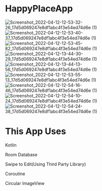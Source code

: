 # HappyPlaceApp
![Screenshot_2022-04-12-12-53-32-26_17d5d069247e8df1abc4f3e54ed74d6e (1)](https://user-images.githubusercontent.com/102001410/162910366-1d29a81b-60b5-4afa-b012-18311f660acd.jpg) ![Screenshot_2022-04-12-12-53-40-37_17d5d069247e8df1abc4f3e54ed74d6e (1)](https://user-images.githubusercontent.com/102001410/162910984-c8c7d2bc-fb8c-4ecb-b613-f21e847269cb.jpg) ![Screenshot_2022-04-12-12-53-45-82_17d5d069247e8df1abc4f3e54ed74d6e (1)](https://user-images.githubusercontent.com/102001410/162911763-a1bef904-50ff-4ecf-9a6e-6c5fb5e8c6a8.jpg)
![Screenshot_2022-04-12-13-44-30-29_17d5d069247e8df1abc4f3e54ed74d6e (1)](https://user-images.githubusercontent.com/102001410/162914412-0f0c727c-3e32-4402-953d-384321e3830d.jpg) ![Screenshot_2022-04-12-13-44-13-56_17d5d069247e8df1abc4f3e54ed74d6e (1)](https://user-images.githubusercontent.com/102001410/162914630-049872ff-468c-4c6d-979d-9b629d66e99c.jpg) ![Screenshot_2022-04-12-12-53-55-13_17d5d069247e8df1abc4f3e54ed74d6e (1)](https://user-images.githubusercontent.com/102001410/162914773-63c6ac20-08d9-4c0b-a8a7-1feac2f8a37a.jpg)
![Screenshot_2022-04-12-12-54-16-46_17d5d069247e8df1abc4f3e54ed74d6e (1)](https://user-images.githubusercontent.com/102001410/162914986-d3aec100-a424-49f9-badd-3a45a13006f7.jpg) ![Screenshot_2022-04-12-12-54-10-24_17d5d069247e8df1abc4f3e54ed74d6e (1)](https://user-images.githubusercontent.com/102001410/162915058-97204bce-712d-4e0b-b135-9636629a9d12.jpg) ![Screenshot_2022-04-12-12-54-24-38_17d5d069247e8df1abc4f3e54ed74d6e (1)](https://user-images.githubusercontent.com/102001410/162915138-505df7d1-60a8-49b9-9ff5-348122b40a7d.jpg)
# This App Uses

Kotlin

Room Database

Swipe to Edit(Using Third Party Library)

Coroutine

Circular ImageView









